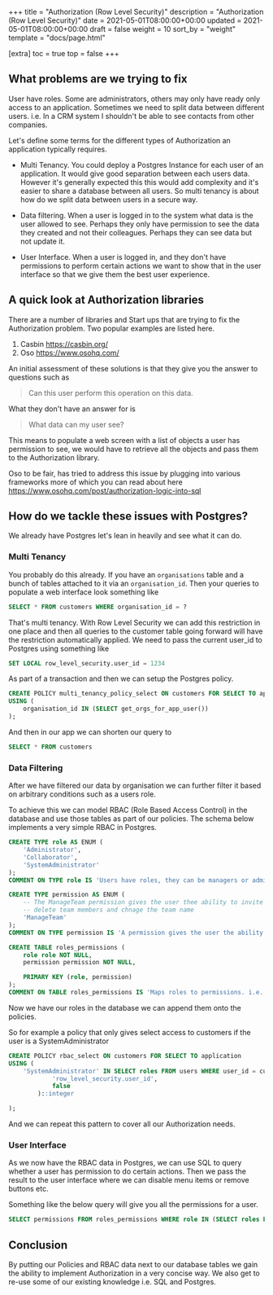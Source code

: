 +++
title = "Authorization (Row Level Security)"
description = "Authorization (Row Level Security)"
date = 2021-05-01T08:00:00+00:00
updated = 2021-05-01T08:00:00+00:00
draft = false
weight = 10
sort_by = "weight"
template = "docs/page.html"

[extra]
toc = true
top = false
+++

## What problems are we trying to fix

User have roles. Some are administrators, others may only have ready only access to an application. Sometimes we need to split data between different users. i.e. In a CRM system I shouldn't be able to see contacts from other companies.

Let's define some terms for the different types of Authorization an application typically requires.

* Multi Tenancy. You could deploy a Postgres Instance for each user of an application. It would give good separation between each users data. However it's generally expected this this would add complexity and it's easier to share a database between all users. So multi tenancy is about how do we split data between users in a secure way.

* Data filtering. When a user is logged in to the system what data is the user allowed to see. Perhaps they only have permission to see the data they created and not their colleagues. Perhaps they can see data but not update it.

* User Interface. When a user is logged in, and they don't have permissions to perform certain actions we want to show that in the user interface so that we give them the best user experience.

## A quick look at Authorization libraries

There are a number of libraries and Start ups that are trying to fix the Authorization problem. Two popular examples are listed here.

1. Casbin https://casbin.org/
2. Oso https://www.osohq.com/

An initial assessment of these solutions is that they give you the answer to questions such as 

> Can this user perform this operation on this data.

What they don't have an answer for is

> What data can my user see?

This means to populate a web screen with a list of objects a user has permission to see, we would have to retrieve all the objects and pass them to the Authorization library.

Oso to be fair, has tried to address this issue by plugging into various frameworks more of which you can read about here https://www.osohq.com/post/authorization-logic-into-sql


## How do we tackle these issues with Postgres?

We already have Postgres let's lean in heavily and see what it can do.

### Multi Tenancy

You probably do this already. If you have an `organisations` table and a bunch of tables attached to it via an `organisation_id`. Then your queries to populate a web interface look something like

```sql
SELECT * FROM customers WHERE organisation_id = ?
```

That's multi tenancy. With Row Level Security we can add this restriction in one place and then all queries to the customer table going forward will have the restriction automatically applied.
We need to pass the current user_id to Postgres using something like

```sql
SET LOCAL row_level_security.user_id = 1234
```

As part of a transaction and then we can setup the Postgres policy.

```sql
CREATE POLICY multi_tenancy_policy_select ON customers FOR SELECT TO application
USING (
    organisation_id IN (SELECT get_orgs_for_app_user())
);
```

And then in our app we can shorten our query to

```sql
SELECT * FROM customers
```

### Data Filtering

After we have filtered our data by organisation we can further filter it based on arbitrary conditions such as a users role.

To achieve this we can model RBAC (Role Based Access Control) in the database and use those tables as part of our policies. The schema below implements a very simple RBAC in Postgres.

```sql
CREATE TYPE role AS ENUM (
    'Administrator', 
    'Collaborator', 
    'SystemAdministrator'
);
COMMENT ON TYPE role IS 'Users have roles, they can be managers or administrators etc.';

CREATE TYPE permission AS ENUM (
    -- The ManageTeam permission gives the user thee ability to invite team members, 
    -- delete team members and chnage the team name
    'ManageTeam'
);
COMMENT ON TYPE permission IS 'A permission gives the user the ability to do something. i.e. Manage users.';

CREATE TABLE roles_permissions (
    role role NOT NULL,
    permission permission NOT NULL,

    PRIMARY KEY (role, permission)
);
COMMENT ON TABLE roles_permissions IS 'Maps roles to permissions. i.e. a role can have multiple permissions.';
```

Now we have our roles in the database we can append them onto the policies.

So for example a policy that only gives select access to customers if the user is a SystemAdministrator

```sql
CREATE POLICY rbac_select ON customers FOR SELECT TO application
USING (
    'SystemAdministrator' IN SELECT roles FROM users WHERE user_id = current_setting(
            'row_level_security.user_id',
            false
        )::integer 

);
```

And we can repeat this pattern to cover all our Authorization needs.

### User Interface

As we now have the RBAC data in Postgres, we can use SQL to query whether a user has permission to do certain actions. Then  we pass the result to the user interface where we can disable menu items or remove buttons etc.

Something like the below query will give you all the permissions for a user.

```sql
SELECT permissions FROM roles_permissions WHERE role IN (SELECT roles FROM users WHERE user_id = ?)
```

## Conclusion

By putting our Policies and RBAC data next to our database tables we gain the ability to implement Authorization in a very concise way. We also get to re-use some of our existing knowledge i.e. SQL and Postgres.